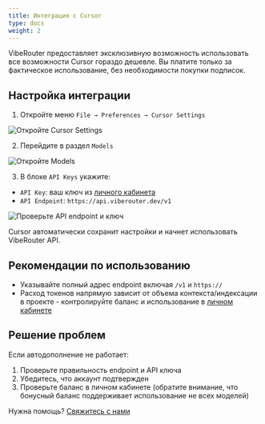 ```yaml
---
title: Интеграция с Cursor
type: docs
weight: 2
---
```


VibeRouter предоставляет эксклюзивную возможность использовать все возможности Cursor гораздо дешевле. Вы платите только за фактическое использование, без необходимости покупки подписок.

## Настройка интеграции

1. Откройте меню `File → Preferences → Cursor Settings`

![Откройте Cursor Settings](/images/integrations/cursor_go_to_cursor_settings.png)

2. Перейдите в раздел `Models`

![Откройте Models](/images/integrations/cursor_select_models.png)

3. В блоке `API Keys` укажите:

- `API Key`: ваш ключ из [личного кабинета](https://viberouter.dev/dashboard/api-keys)
- `API Endpoint`: `https://api.viberouter.dev/v1`

![Проверьте API endpoint и ключ](/images/integrations/cursor_api_endpoint_check.png)

Cursor автоматически сохранит настройки и начнет использовать VibeRouter API.

## Рекомендации по использованию

- Указывайте полный адрес endpoint включая `/v1` и `https://`
- Расход токенов напрямую зависит от объема контекста/индексации в проекте - контролируйте баланс и использование в [личном кабинете](https://viberouter.dev/dashboard)


## Решение проблем

Если автодополнение не работает:
1. Проверьте правильность endpoint и API ключа
2. Убедитесь, что аккаунт подтвержден
3. Проверьте баланс в личном кабинете (обратите внимание, что бонусный баланс поддерживает использование не всех моделей)

Нужна помощь? [Свяжитесь с нами](https://viberouter.dev/support)

